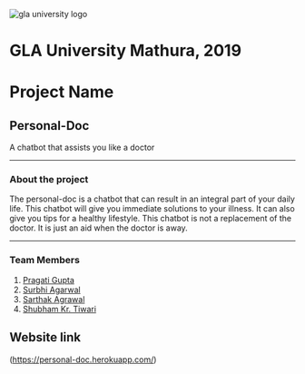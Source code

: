 ![gla university logo](https://github.com/dbc2201/Sample-Mini-Project/blob/master/images/uni_logo.png)

# GLA University Mathura, 2019 

# Project Name

## Personal-Doc
A chatbot that assists you like a doctor

***
### About the project
The personal-doc is a chatbot that can result in an integral part of your daily life. This chatbot will give you immediate solutions to your illness. It can also give you tips for a healthy lifestyle. This chatbot is not a replacement of the doctor. It is just an aid when the doctor is away.
***

### Team Members  

1. [Pragati Gupta](https://github.com/pragatigupta04)
2. [Surbhi Agarwal](https://github.com/surbhi1104)
3. [Sarthak Agrawal](https://github.com/sarthakgoenka) 
4. [Shubham Kr. Tiwari](https://github.com/shubhamrules470) 


## Website link

(https://personal-doc.herokuapp.com/)
